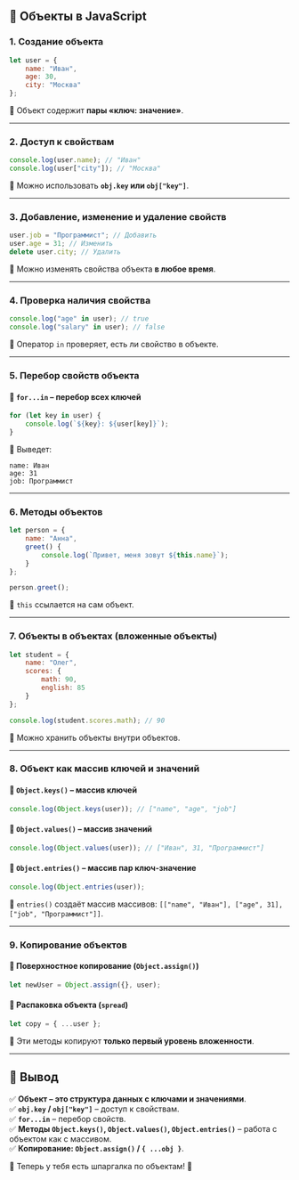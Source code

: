 ## 📌 Объекты в JavaScript

### **1. Создание объекта**
```js
let user = {
    name: "Иван",
    age: 30,
    city: "Москва"
};
```
📌 Объект содержит **пары «ключ: значение»**.

---

### **2. Доступ к свойствам**
```js
console.log(user.name); // "Иван"
console.log(user["city"]); // "Москва"
```
📌 Можно использовать **`obj.key` или `obj["key"]`**.

---

### **3. Добавление, изменение и удаление свойств**
```js
user.job = "Программист"; // Добавить
user.age = 31; // Изменить
delete user.city; // Удалить
```
📌 Можно изменять свойства объекта **в любое время**.

---

### **4. Проверка наличия свойства**
```js
console.log("age" in user); // true
console.log("salary" in user); // false
```
📌 Оператор `in` проверяет, есть ли свойство в объекте.

---

### **5. Перебор свойств объекта**
#### 📌 `for...in` – перебор всех ключей
```js
for (let key in user) {
    console.log(`${key}: ${user[key]}`);
}
```
📌 Выведет:
```
name: Иван
age: 31
job: Программист
```

---

### **6. Методы объектов**
```js
let person = {
    name: "Анна",
    greet() {
        console.log(`Привет, меня зовут ${this.name}`);
    }
};

person.greet();
```
📌 `this` ссылается на сам объект.

---

### **7. Объекты в объектах (вложенные объекты)**
```js
let student = {
    name: "Олег",
    scores: {
        math: 90,
        english: 85
    }
};

console.log(student.scores.math); // 90
```
📌 Можно хранить объекты внутри объектов.

---

### **8. Объект как массив ключей и значений**
#### 📌 `Object.keys()` – массив ключей
```js
console.log(Object.keys(user)); // ["name", "age", "job"]
```
#### 📌 `Object.values()` – массив значений
```js
console.log(Object.values(user)); // ["Иван", 31, "Программист"]
```
#### 📌 `Object.entries()` – массив пар ключ-значение
```js
console.log(Object.entries(user));
```
📌 `entries()` создаёт массив массивов: `[["name", "Иван"], ["age", 31], ["job", "Программист"]]`.

---

### **9. Копирование объектов**
#### 📌 Поверхностное копирование (`Object.assign()`)
```js
let newUser = Object.assign({}, user);
```
#### 📌 Распаковка объекта (`spread`)
```js
let copy = { ...user };
```
📌 Эти методы копируют **только первый уровень вложенности**.

---

## 📌 **Вывод**
✅ **Объект – это структура данных с ключами и значениями**.  
✅ **`obj.key` / `obj["key"]`** – доступ к свойствам.  
✅ **`for...in`** – перебор свойств.  
✅ **Методы `Object.keys()`, `Object.values()`, `Object.entries()`** – работа с объектом как с массивом.  
✅ **Копирование: `Object.assign()` / `{ ...obj }`**.  

📌 Теперь у тебя есть шпаргалка по объектам! 🚀


